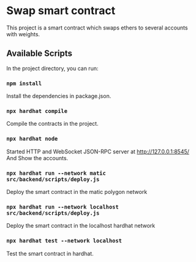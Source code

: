 # Swap smart contract

This project is a smart contract which swaps ethers to several accounts with
 weights.

## Available Scripts

In the project directory, you can run:

### `npm install`
Install the dependencies in package.json.

### `npx hardhat compile`
Compile the contracts in the project.

### `npx hardhat node`
Started HTTP and WebSocket JSON-RPC server at http://127.0.0.1:8545/
And Show the accounts.

### `npx hardhat run --network matic src/backend/scripts/deploy.js`
Deploy the smart contract in the matic polygon network

### `npx hardhat run --network localhost src/backend/scripts/deploy.js`
Deploy the smart contract in the localhost hardhat network

### `npx hardhat test --network localhost`
Test the smart contract in hardhat.



